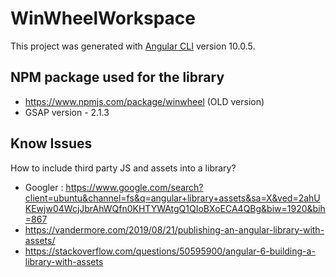 # WinWheelWorkspace

This project was generated with [Angular CLI](https://github.com/angular/angular-cli) version 10.0.5.

## NPM package used for the library
- https://www.npmjs.com/package/winwheel (OLD version)
- GSAP version - 2.1.3

## Know Issues
How to include third party JS and assets into a library?
- Googler : https://www.google.com/search?client=ubuntu&channel=fs&q=angular+library+assets&sa=X&ved=2ahUKEwjw04WcjJbrAhWQfn0KHTYWAtgQ1QIoBXoECA4QBg&biw=1920&bih=867
- https://vandermore.com/2019/08/21/publishing-an-angular-library-with-assets/
- https://stackoverflow.com/questions/50595900/angular-6-building-a-library-with-assets
